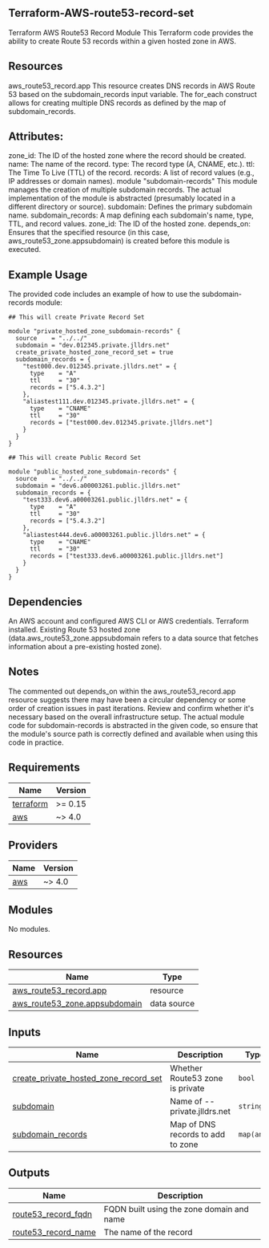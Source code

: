 <!-- BEGIN_TF_DOCS -->
## Terraform-AWS-route53-record-set
Terraform AWS Route53 Record Module
This Terraform code provides the ability to create Route 53 records within a given hosted zone in AWS.

## Resources
aws_route53_record.app
This resource creates DNS records in AWS Route 53 based on the subdomain_records input variable. The for_each construct allows for creating multiple DNS records as defined by the map of subdomain_records.

## Attributes:
zone_id: The ID of the hosted zone where the record should be created.
name: The name of the record.
type: The record type (A, CNAME, etc.).
ttl: The Time To Live (TTL) of the record.
records: A list of record values (e.g., IP addresses or domain names).
module "subdomain-records"
This module manages the creation of multiple subdomain records. The actual implementation of the module is abstracted (presumably located in a different directory or source).
subdomain: Defines the primary subdomain name.
subdomain_records: A map defining each subdomain's name, type, TTL, and record values.
zone_id: The ID of the hosted zone.
depends_on: Ensures that the specified resource (in this case, aws_route53_zone.appsubdomain) is created before this module is executed.

## Example Usage
The provided code includes an example of how to use the subdomain-records module:

```
## This will create Private Record Set

module "private_hosted_zone_subdomain-records" {
  source    = "../../"
  subdomain = "dev.012345.private.jlldrs.net"
  create_private_hosted_zone_record_set = true
  subdomain_records = {
    "test000.dev.012345.private.jlldrs.net" = {
      type    = "A"
      ttl     = "30"
      records = ["5.4.3.2"]
    },
    "aliastest111.dev.012345.private.jlldrs.net" = {
      type    = "CNAME"
      ttl     = "30"
      records = ["test000.dev.012345.private.jlldrs.net"]
    }
  }
}

## This will create Public Record Set

module "public_hosted_zone_subdomain-records" {
  source    = "../../"
  subdomain = "dev6.a00003261.public.jlldrs.net"
  subdomain_records = {
    "test333.dev6.a00003261.public.jlldrs.net" = {
      type    = "A"
      ttl     = "30"
      records = ["5.4.3.2"]
    },
    "aliastest444.dev6.a00003261.public.jlldrs.net" = {
      type    = "CNAME"
      ttl     = "30"
      records = ["test333.dev6.a00003261.public.jlldrs.net"]
    }
  }
}

```


## Dependencies
An AWS account and configured AWS CLI or AWS credentials.
Terraform installed.
Existing Route 53 hosted zone (data.aws_route53_zone.appsubdomain refers to a data source that fetches information about a pre-existing hosted zone).

## Notes
The commented out depends_on within the aws_route53_record.app resource suggests there may have been a circular dependency or some order of creation issues in past iterations. Review and confirm whether it's necessary based on the overall infrastructure setup.
The actual module code for subdomain-records is abstracted in the given code, so ensure that the module's source path is correctly defined and available when using this code in practice.

## Requirements

| Name | Version |
|------|---------|
| <a name="requirement_terraform"></a> [terraform](#requirement\_terraform) | >= 0.15 |
| <a name="requirement_aws"></a> [aws](#requirement\_aws) | ~> 4.0 |

## Providers

| Name | Version |
|------|---------|
| <a name="provider_aws"></a> [aws](#provider\_aws) | ~> 4.0 |

## Modules

No modules.

## Resources

| Name | Type |
|------|------|
| [aws_route53_record.app](https://registry.terraform.io/providers/hashicorp/aws/latest/docs/resources/route53_record) | resource |
| [aws_route53_zone.appsubdomain](https://registry.terraform.io/providers/hashicorp/aws/latest/docs/data-sources/route53_zone) | data source |

## Inputs

| Name | Description | Type | Default | Required |
|------|-------------|------|---------|:--------:|
| <a name="input_create_private_hosted_zone_record_set"></a> [create\_private\_hosted\_zone\_record\_set](#input\_create\_private\_hosted\_zone\_record\_set) | Whether Route53 zone is private | `bool` | `false` | no |
| <a name="input_subdomain"></a> [subdomain](#input\_subdomain) | Name of <env>-<appid>-private.jlldrs.net | `string` | n/a | yes |
| <a name="input_subdomain_records"></a> [subdomain\_records](#input\_subdomain\_records) | Map of DNS records to add to zone | `map(any)` | n/a | yes |

## Outputs

| Name | Description |
|------|-------------|
| <a name="output_route53_record_fqdn"></a> [route53\_record\_fqdn](#output\_route53\_record\_fqdn) | FQDN built using the zone domain and name |
| <a name="output_route53_record_name"></a> [route53\_record\_name](#output\_route53\_record\_name) | The name of the record |
<!-- END_TF_DOCS -->
